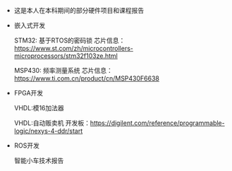 * 这是本人在本科期间的部分硬件项目和课程报告

* 嵌入式开发

  STM32: 基于RTOS的密码锁
  芯片信息：https://www.st.com/zh/microcontrollers-microprocessors/stm32f103ze.html

  MSP430: 频率测量系统
  芯片信息：https://www.ti.com.cn/product/cn/MSP430F6638
 
* FPGA开发

  VHDL:模16加法器

  VHDL:自动贩卖机
  开发板：https://digilent.com/reference/programmable-logic/nexys-4-ddr/start

* ROS开发

   智能小车技术报告
